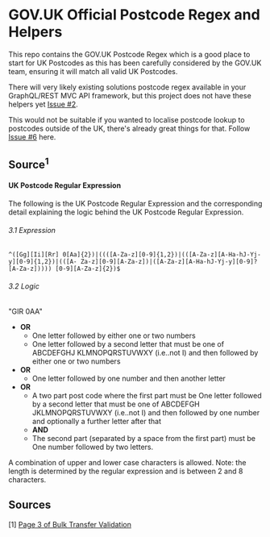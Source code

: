 # GOV.UK Official Postcode Regex and Helpers

This repo contains the GOV.UK Postcode Regex which is a good place to start for UK Postcodes as this has been carefully considered by the GOV.UK team, ensuring it will match all valid UK Postcodes.

There will very likely existing solutions postcode regex available in your GraphQL/REST MVC API framework, but this project does not have these helpers yet [Issue #2](https://github.com/stemount/gov-uk-official-postcode-regex-helper/issues/2).

This would not be suitable if you wanted to localise postcode lookup to postcodes outside of the UK, there's already great things for that. Follow [Issue #6](https://github.com/stemount/gov-uk-official-postcode-regex-helper/issues/6) here.

## Source<sup>1</sup>

#### UK Postcode Regular Expression

The following is the UK Postcode Regular Expression and the corresponding detail explaining the logic behind the UK Postcode Regular Expression.

###### 3.1 Expression

`^([Gg][Ii][Rr] 0[Aa]{2})|((([A-Za-z][0-9]{1,2})|(([A-Za-z][A-Ha-hJ-Yj-y][0-9]{1,2})|(([A- Za-z][0-9][A-Za-z])|([A-Za-z][A-Ha-hJ-Yj-y][0-9]?[A-Za-z])))) [0-9][A-Za-z]{2})$`

###### 3.2 Logic

"GIR 0AA"
- **OR**
  - One letter followed by either one or two numbers
  - One letter followed by a second letter that must be one of ABCDEFGHJ KLMNOPQRSTUVWXY (i.e..not I) and then followed by either one or two numbers
- **OR**
  - One letter followed by one number and then another letter
- **OR**
  - A two part post code
    where the first part must be
    One letter followed by a second letter that must be one of ABCDEFGH JKLMNOPQRSTUVWXY (i.e..not I) and then followed by one number and optionally a further letter after that
  - **AND**
  - The second part (separated by a space from the first part) must be One number followed by two letters.

A combination of upper and lower case characters is allowed.
Note: the length is determined by the regular expression and is between 2 and 8 characters.

## Sources
[1] [Page 3 of Bulk Transfer Validation](https://assets.publishing.service.gov.uk/government/uploads/system/uploads/attachment_data/file/488478/Bulk_Data_Transfer_-_additional_validation_valid_from_12_November_2015.pdf)
